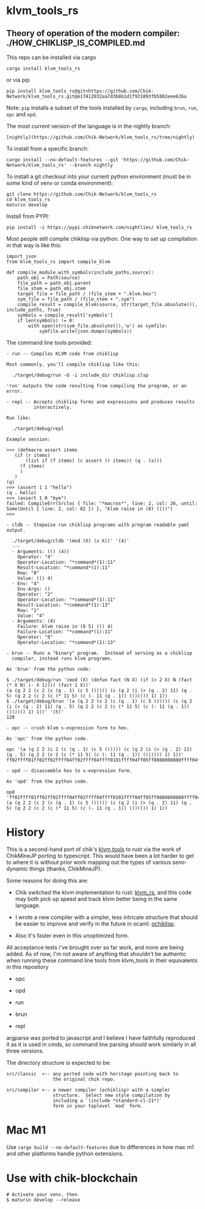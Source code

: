 klvm_tools_rs
=

Theory of operation of the modern compiler: ./HOW_CHIKLISP_IS_COMPILED.md
-
This repo can be installed via cargo

    cargo install klvm_tools_rs

or via pip

    pip install klvm_tools_rs@git+https://github.com/Chik-Network/klvm_tools_rs.git@e17412032aa7d3b8b1d1f931893fb5802eee626a

Note: `pip` installs a subset of the tools installed by `cargo`, including `brun`, `run`, `opc` and `opd`.


The most current version of the language is in the nightly branch:

    [nightly](https://github.com/Chik-Network/klvm_tools_rs/tree/nightly)

To install from a specific branch:

    cargo install --no-default-features --git 'https://github.com/Chik-Network/klvm_tools_rs' --branch nightly
    
To install a git checkout into your current python environment (must be in some kind of venv or conda environment):

    git clone https://github.com/Chik-Network/klvm_tools_rs
    cd klvm_tools_rs
    maturin develop

Install from PYPI:

    pip install -i https://pypi.chiknetwork.com/nightlies/ klvm_tools_rs
    
Most people still compile chiklisp via python.  One way to set up compilation
in that way is like this:

    import json
    from klvm_tools_rs import compile_klvm

    def compile_module_with_symbols(include_paths,source):
        path_obj = Path(source)
        file_path = path_obj.parent
        file_stem = path_obj.stem
        target_file = file_path / (file_stem + ".klvm.hex")
        sym_file = file_path / (file_stem + ".sym")
        compile_result = compile_klvm(source, str(target_file.absolute()), include_paths, True)
        symbols = compile_result['symbols']
        if len(symbols) != 0:
            with open(str(sym_file.absolute()),'w') as symfile:
                symfile.write(json.dumps(symbols))

The command line tools provided:

    - run -- Compiles KLVM code from chiklisp

    Most commonly, you'll compile chiklisp like this:

      ./target/debug/run -O -i include_dir chiklisp.clsp
    
    'run' outputs the code resulting from compiling the program, or an error.
    
    - repl -- Accepts chiklisp forms and expressions and produces results
              interactively.
              
    Run like:
    
      ./target/debug/repl
      
    Example session:
    
    >>> (defmacro assert items
       (if (r items)
           (list if (f items) (c assert (r items)) (q . (x)))
         (f items)
         )
       )
    (q)
    >>> (assert 1 1 "hello")
    (q . hello)
    >>> (assert 1 0 "bye")
    failed: CompileErr(Srcloc { file: "*macros*", line: 2, col: 26, until: Some(Until { line: 2, col: 82 }) }, "klvm raise in (8) (())")
    >>> 

    - cldb -- Stepwise run chiklisp programs with program readable yaml output.
    
      ./target/debug/cldb '(mod (X) (x X))' '(4)'
      ---
      - Arguments: (() (4))
        Operator: "4"
        Operator-Location: "*command*(1):11"
        Result-Location: "*command*(1):11"
        Row: "0"
        Value: (() 4)
      - Env: "4"
        Env-Args: ()
        Operator: "2"
        Operator-Location: "*command*(1):11"
        Result-Location: "*command*(1):13"
        Row: "1"
        Value: "4"
      - Arguments: (4)
        Failure: klvm raise in (8 5) (() 4)
        Failure-Location: "*command*(1):11"
        Operator: "8"
        Operator-Location: "*command*(1):13"

    - brun -- Runs a "binary" program.  Instead of serving as a chiklisp
      compiler, instead runs klvm programs.
    
    As 'brun' from the python code:
    
    $ ./target/debug/run '(mod (X) (defun fact (N X) (if (> 2 X) N (fact (* X N) (- X 1)))) (fact 1 X))'
    (a (q 2 2 (c 2 (c (q . 1) (c 5 ())))) (c (q 2 (i (> (q . 2) 11) (q . 5) (q 2 2 (c 2 (c (* 11 5) (c (- 11 (q . 1)) ()))))) 1) 1))
    $ ./target/debug/brun '(a (q 2 2 (c 2 (c (q . 1) (c 5 ())))) (c (q 2 (i (> (q . 2) 11) (q . 5) (q 2 2 (c 2 (c (* 11 5) (c (- 11 (q . 1)) ()))))) 1) 1))' '(5)'
    120
    
    - opc -- crush klvm s-expression form to hex.
    
    As 'opc' from the python code.
    
    opc '(a (q 2 2 (c 2 (c (q . 1) (c 5 ())))) (c (q 2 (i (> (q . 2) 11) (q . 5) (q 2 2 (c 2 (c (* 11 5) (c (- 11 (q . 1)) ()))))) 1) 1))'
    ff02ffff01ff02ff02ffff04ff02ffff04ffff0101ffff04ff05ff8080808080ffff04ffff01ff02ffff03ffff15ffff0102ff0b80ffff0105ffff01ff02ff02ffff04ff02ffff04ffff12ff0bff0580ffff04ffff11ff0bffff010180ff808080808080ff0180ff018080
    
    - opd -- disassemble hex to s-expression form.
    
    As 'opd' from the python code.
    
    opd 'ff02ffff01ff02ff02ffff04ff02ffff04ffff0101ffff04ff05ff8080808080ffff04ffff01ff02ffff03ffff15ffff0102ff0b80ffff0105ffff01ff02ff02ffff04ff02ffff04ffff12ff0bff0580ffff04ffff11ff0bffff010180ff808080808080ff0180ff018080'
    (a (q 2 2 (c 2 (c (q . 1) (c 5 ())))) (c (q 2 (i (> (q . 2) 11) (q . 5) (q 2 2 (c 2 (c (* 11 5) (c (- 11 (q . 1)) ()))))) 1) 1))

History
=

This is a second-hand port of chik's [klvm tools](https://github.com/Chik-Network/klvm_tools/) to rust via the work of
ChikMineJP porting to typescript.  This would have been a lot harder to
get to where it is without prior work mapping out the types of various
semi-dynamic things (thanks, ChikMineJP).

Some reasons for doing this are:

 - Chik switched the klvm implementation to rust: [klvm_rs](https://github.com/Chik-Network/klvm_rs), and this code may both pick up speed and track klvm better being in the same language.
 
 - I wrote a new compiler with a simpler, less intricate structure that should be easier to improve and verify in the future in ocaml: [ochiklisp](https://github.com/prozacchiwawa/ochiklisp).

 - Also it's faster even in this unoptimized form.

All acceptance tests i've brought over so far work, and more are being added.
As of now, I'm not aware of anything that shouldn't be authentic when running
these command line tools from klvm_tools in their equivalents in this repository

 - opc
 
 - opd
 
 - run
 
 - brun

 - repl
 
argparse was ported to javascript and I believe I have faithfully reproduced it
as it is used in cmds, so command line parsing should work similarly in all three
versions.

The directory structure is expected to be:

    src/classic  <-- any ported code with heritage pointing back to
                     the original chik repo.
                    
    src/compiler <-- a newer compiler (ochiklisp) with a simpler
                     structure.  Select new style compilation by
                     including a `(include *standard-cl-21*)`
                     form in your toplevel `mod` form.

Mac M1
===

Use ```cargo build --no-default-features``` due to differences in how mac m1 and
other platforms handle python extensions.

Use with chik-blockchain
===

    # Activate your venv, then
    $ maturin develop --release

